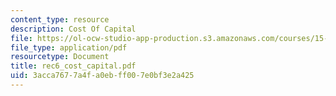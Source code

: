 ```yaml
---
content_type: resource
description: Cost Of Capital
file: https://ol-ocw-studio-app-production.s3.amazonaws.com/courses/15-414-financial-management-summer-2003/3acca7677a4fa0ebff007e0bf3e2a425_rec6_cost_capital.pdf
file_type: application/pdf
resourcetype: Document
title: rec6_cost_capital.pdf
uid: 3acca767-7a4f-a0eb-ff00-7e0bf3e2a425
---
```

